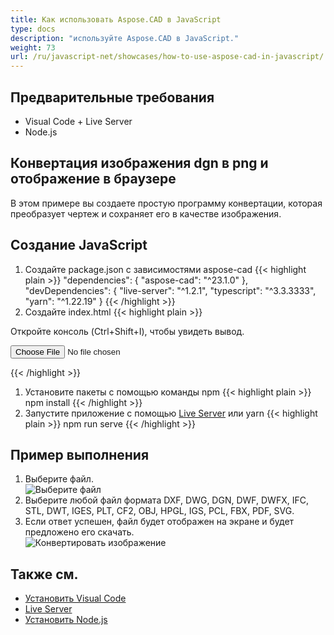```yaml
---
title: Как использовать Aspose.CAD в JavaScript
type: docs
description: "используйте Aspose.CAD в JavaScript."
weight: 73
url: /ru/javascript-net/showcases/how-to-use-aspose-cad-in-javascript/
---
```


## Предварительные требования
- Visual Code + Live Server
- Node.js

## Конвертация изображения dgn в png и отображение в браузере

В этом примере вы создаете простую программу конвертации, которая преобразует чертеж и сохраняет его в качестве изображения.

## Создание JavaScript

1. Создайте package.json с зависимостями aspose-cad
{{< highlight plain >}}
"dependencies": {
    "aspose-cad": "^23.1.0"
  },
 "devDependencies": {
    "live-server": "^1.2.1",
    "typescript": "^3.3.3333",
    "yarn": "^1.22.19"
  }
{{< /highlight >}}
1. Создайте index.html
{{< highlight plain >}}
<!DOCTYPE html>
Откройте консоль (Ctrl+Shift+I), чтобы увидеть вывод.

<script src="./node_modules/aspose-cad/dotnet.js"></script>
<script type="module" src="./node_modules/aspose-cad/es2015/index-js.js"></script>

<body>
	<input id="file" type="file">
	<img id="image" />
</body>

<script>
window.onload = async function () {
	document.querySelector('input').addEventListener('change', function() {
      var reader = new FileReader();
      reader.onload = function() {
      
          var arrayBuffer = this.result;
          var array = new Uint8Array(arrayBuffer);
          
		  //GET_FILE_FORMAT
		  fileFormat = Aspose.CAD.Image.getFileFormat(array);
          console.log(fileFormat);
		  
		  // LOAD
		  file = Aspose.CAD.Image.load(array);
          console.log(file);
		  
		  // SAVE
		  exportedFilePromise = Aspose.CAD.Image.save(array, new Aspose.CAD.PngOptions());
		  exportedFilePromise.then(exportedFile => {
			console.log(exportedFile);
			
			var urlCreator = window.URL || window.webkitURL;
			var blob = new Blob([exportedFile], { type: 'application/octet-stream' });
            var imageUrl = urlCreator.createObjectURL(blob);
            document.querySelector("#image").src = imageUrl;
		  });
      }
	  
      reader.readAsArrayBuffer(this.files[0]);
    }, 
	false);
};
</script>
{{< /highlight >}}

1. Установите пакеты с помощью команды npm
{{< highlight plain >}}
npm install
{{< /highlight >}}
1. Запустите приложение с помощью [Live Server](https://marketplace.visualstudio.com/items?itemName=ritwickdey.LiveServer/) или yarn
{{< highlight plain >}}
npm run serve
{{< /highlight >}}

## Пример выполнения

1. Выберите файл.<br>
![Выберите файл](/cad/_assets/javascript-net/javascript-net/choose-file.png)<br>
1. Выберите любой файл формата DXF, DWG, DGN, DWF, DWFX, IFC, STL, DWT, IGES, PLT, CF2, OBJ, HPGL, IGS, PCL, FBX, PDF, SVG.
1. Если ответ успешен, файл будет отображен на экране и будет предложено его скачать.<br>
![Конвертировать изображение](/cad/_assets/javascript-net/javascript-net/convert-image.png)<br>
## Также см. 

- [Установить Visual Code](https://code.visualstudio.com/)
- [Live Server](https://marketplace.visualstudio.com/items?itemName=ritwickdey.LiveServer/)
- [Установить Node.js](https://nodejs.org/en/)
